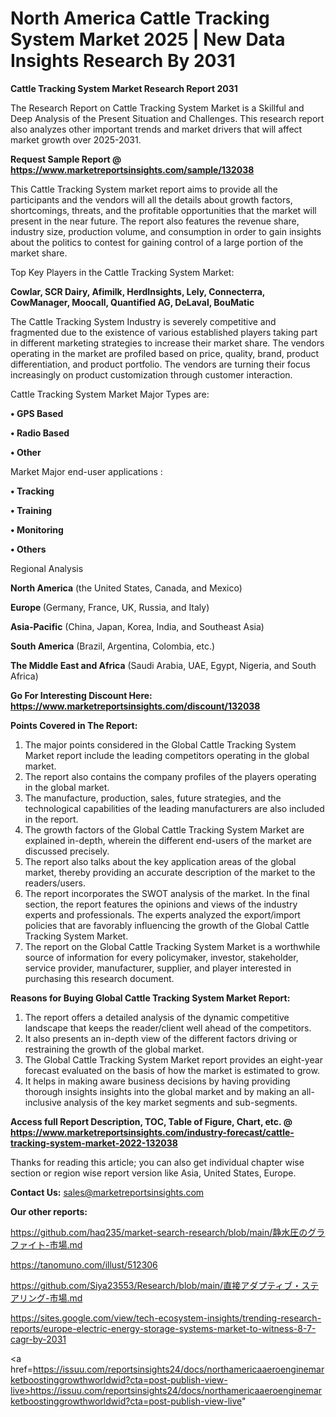 # North America Cattle Tracking System Market 2025 | New Data Insights Research By 2031

<strong>Cattle Tracking System Market Research Report 2031</strong>

The Research Report on Cattle Tracking System Market is a Skillful and Deep Analysis of the Present Situation and Challenges. This research report also analyzes other important trends and market drivers that will affect market growth over 2025-2031.

<strong>Request Sample Report @ <a href=https://www.marketreportsinsights.com/sample/132038>https://www.marketreportsinsights.com/sample/132038</a></strong>

This Cattle Tracking System market report aims to provide all the participants and the vendors will all the details about growth factors, shortcomings, threats, and the profitable opportunities that the market will present in the near future. The report also features the revenue share, industry size, production volume, and consumption in order to gain insights about the politics to contest for gaining control of a large portion of the market share.

Top Key Players in the Cattle Tracking System Market:

<strong>Cowlar, SCR Dairy, Afimilk, HerdInsights, Lely, Connecterra, CowManager, Moocall, Quantified AG, DeLaval, BouMatic</strong>

The Cattle Tracking System Industry is severely competitive and fragmented due to the existence of various established players taking part in different marketing strategies to increase their market share. The vendors operating in the market are profiled based on price, quality, brand, product differentiation, and product portfolio. The vendors are turning their focus increasingly on product customization through customer interaction.

Cattle Tracking System Market Major Types are:

<strong>• GPS Based

• Radio Based

• Other</strong>

Market Major end-user applications :

<strong>• Tracking

• Training

• Monitoring

• Others</strong>

Regional Analysis

</u><strong><b>North America</b></strong> (the United States, Canada, and Mexico)

<strong><b>Europe </b></strong>(Germany, France, UK, Russia, and Italy)

<strong><b>Asia-Pacific</b></strong> (China, Japan, Korea, India, and Southeast Asia)

<strong><b>South America</b></strong> (Brazil, Argentina, Colombia, etc.)

<strong><b>The Middle East and Africa</b></strong> (Saudi Arabia, UAE, Egypt, Nigeria, and South Africa)

<strong>Go For Interesting Discount Here: <a href=https://www.marketreportsinsights.com/discount/132038>https://www.marketreportsinsights.com/discount/132038</a></strong>

<strong>Points Covered in The Report:</strong>
<ol>
  <li>The major points considered in the Global Cattle Tracking System Market report include the leading competitors operating in the global market.</li>
  <li>The report also contains the company profiles of the players operating in the global market.</li>
  <li>The manufacture, production, sales, future strategies, and the technological capabilities of the leading manufacturers are also included in the report.</li>
  <li>The growth factors of the Global Cattle Tracking System Market are explained in-depth, wherein the different end-users of the market are discussed precisely.</li>
  <li>The report also talks about the key application areas of the global market, thereby providing an accurate description of the market to the readers/users.</li>
  <li>The report incorporates the SWOT analysis of the market. In the final section, the report features the opinions and views of the industry experts and professionals. The experts analyzed the export/import policies that are favorably influencing the growth of the Global Cattle Tracking System Market.</li>
  <li>The report on the Global Cattle Tracking System Market is a worthwhile source of information for every policymaker, investor, stakeholder, service provider, manufacturer, supplier, and player interested in purchasing this research document.</li>
</ol>
<strong>Reasons for Buying Global Cattle Tracking System Market Report:</strong>

<ol>
  <li>The report offers a detailed analysis of the dynamic competitive landscape that keeps the reader/client well ahead of the competitors.</li>
  <li>It also presents an in-depth view of the different factors driving or restraining the growth of the global market.</li>
  <li>The Global Cattle Tracking System Market report provides an eight-year forecast evaluated on the basis of how the market is estimated to grow.</li>
  <li>It helps in making aware business decisions by having providing thorough insights insights into the global market and by making an all-inclusive analysis of the key market segments and sub-segments.</li>
</ol>
<strong>Access full Report Description, TOC, Table of Figure, Chart, etc. @ <a href=https://www.marketreportsinsights.com/industry-forecast/cattle-tracking-system-market-2022-132038>https://www.marketreportsinsights.com/industry-forecast/cattle-tracking-system-market-2022-132038</a></strong>


Thanks for reading this article; you can also get individual chapter wise section or region wise report version like Asia, United States, Europe.

<strong>Contact Us:</strong>
sales@marketreportsinsights.com

<strong>Our other reports:</strong>

<a href=https://github.com/haq235/market-search-research/blob/main/静水圧のグラファイト-市場.md>https://github.com/haq235/market-search-research/blob/main/静水圧のグラファイト-市場.md</a>

<a href=https://tanomuno.com/illust/512306>https://tanomuno.com/illust/512306</a>

<a href=https://github.com/Siya23553/Research/blob/main/直接アダプティブ・ステアリング-市場.md>https://github.com/Siya23553/Research/blob/main/直接アダプティブ・ステアリング-市場.md</a>

<a href=https://sites.google.com/view/tech-ecosystem-insights/trending-research-reports/europe-electric-energy-storage-systems-market-to-witness-8-7-cagr-by-2031>https://sites.google.com/view/tech-ecosystem-insights/trending-research-reports/europe-electric-energy-storage-systems-market-to-witness-8-7-cagr-by-2031</a>

<a href=https://issuu.com/reportsinsights24/docs/northamericaaeroenginemarketboostinggrowthworldwid?cta=post-publish-view-live>https://issuu.com/reportsinsights24/docs/northamericaaeroenginemarketboostinggrowthworldwid?cta=post-publish-view-live</a>"
